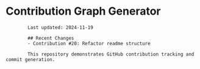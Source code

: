 # Contribution Graph Generator
            
            Last updated: 2024-11-19
            
            ## Recent Changes
            - Contribution #20: Refactor readme structure
            
            This repository demonstrates GitHub contribution tracking and commit generation.
        